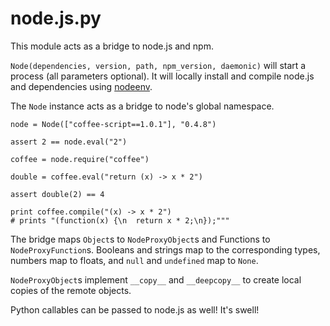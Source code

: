 node.js.py
==========

This module acts as a bridge to node.js and npm.

`Node(dependencies, version, path, npm_version, daemonic)` will start a process (all parameters optional). It will locally install and compile node.js and dependencies using [nodeenv](https://github.com/ekalinin/nodeenv).

The `Node` instance acts as a bridge to node's global namespace.

    node = Node(["coffee-script==1.0.1"], "0.4.8")
    
    assert 2 == node.eval("2")

    coffee = node.require("coffee")

    double = coffee.eval("return (x) -> x * 2")

    assert double(2) == 4
    
    print coffee.compile("(x) -> x * 2")
    # prints "(function(x) {\n  return x * 2;\n});"""

The bridge maps `Object`s to `NodeProxyObject`s and Functions to `NodeProxyFunction`s. Booleans and strings map to the corresponding types, numbers map to floats, and `null` and `undefined` map to `None`.

`NodeProxyObject`s implement `__copy__` and `__deepcopy__` to create local copies of the remote objects.

Python callables can be passed to node.js as well! It's swell!
